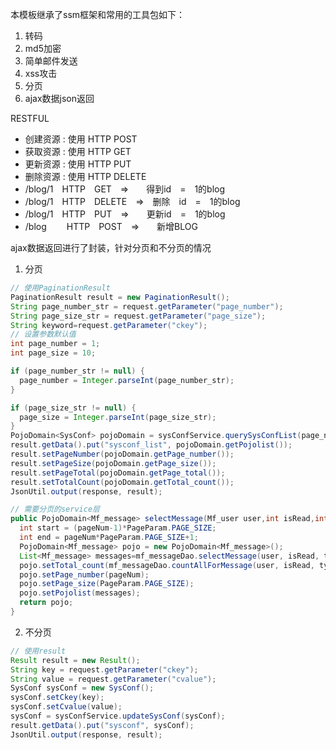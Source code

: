 本模板继承了ssm框架和常用的工具包如下：
1. 转码
2. md5加密
3. 简单邮件发送
4. xss攻击
5. 分页
6. ajax数据json返回

RESTFUL
* 创建资源 : 使用 HTTP POST
* 获取资源 : 使用 HTTP GET
* 更新资源 : 使用 HTTP PUT 
* 删除资源 : 使用 HTTP DELETE 
* /blog/1　HTTP　GET　=>　　得到id　=　1的blog
* /blog/1　HTTP　DELETE　=>　删除　id　=　1的blog
* /blog/1　HTTP　PUT　=>　　更新id　=　1的blog
* /blog　　  HTTP　POST　=>　　新增BLOG


ajax数据返回进行了封装，针对分页和不分页的情况
1. 分页
```java
// 使用PaginationResult
PaginationResult result = new PaginationResult();
String page_number_str = request.getParameter("page_number");
String page_size_str = request.getParameter("page_size");
String keyword=request.getParameter("ckey");
// 设置参数默认值
int page_number = 1;
int page_size = 10;

if (page_number_str != null) {
  page_number = Integer.parseInt(page_number_str);
}

if (page_size_str != null) {
  page_size = Integer.parseInt(page_size_str);
}
PojoDomain<SysConf> pojoDomain = sysConfService.querySysConfList(page_number, page_size,keyword);
result.getData().put("sysconf_list", pojoDomain.getPojolist());
result.setPageNumber(pojoDomain.getPage_number());
result.setPageSize(pojoDomain.getPage_size());
result.setPageTotal(pojoDomain.getPage_total());
result.setTotalCount(pojoDomain.getTotal_count());
JsonUtil.output(response, result);

// 需要分页的service层
public PojoDomain<Mf_message> selectMessage(Mf_user user,int isRead,int type,int pageNum){
  int start = (pageNum-1)*PageParam.PAGE_SIZE;
  int end = pageNum*PageParam.PAGE_SIZE+1;
  PojoDomain<Mf_message> pojo = new PojoDomain<Mf_message>();
  List<Mf_message> messages=mf_messageDao.selectMessage(user, isRead, type,start,end);
  pojo.setTotal_count(mf_messageDao.countAllForMessage(user, isRead, type));
  pojo.setPage_number(pageNum);
  pojo.setPage_size(PageParam.PAGE_SIZE);
  pojo.setPojolist(messages);
  return pojo;
}
```
2. 不分页
```java
// 使用result
Result result = new Result();
String key = request.getParameter("ckey");
String value = request.getParameter("cvalue");
SysConf sysConf = new SysConf();
sysConf.setCkey(key);
sysConf.setCvalue(value);
sysConf = sysConfService.updateSysConf(sysConf);
result.getData().put("sysconf", sysConf);
JsonUtil.output(response, result);
```
